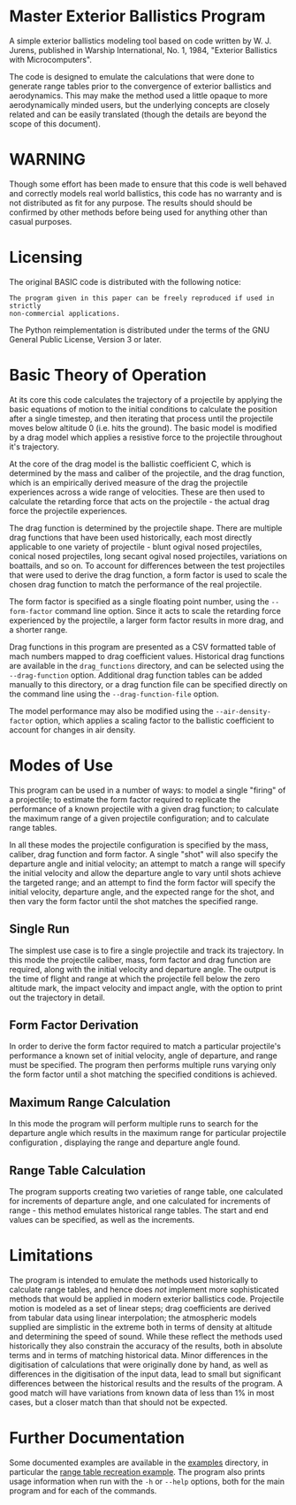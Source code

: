 # Master Exterior Ballistics Program

A simple exterior ballistics modeling tool based on code written by W. J.
Jurens, published in Warship International, No. 1, 1984, "Exterior Ballistics
with Microcomputers".

The code is designed to emulate the calculations that were done to generate
range tables prior to the convergence of exterior ballistics and aerodynamics.
This may make the method used a little opaque to more aerodynamically minded
users, but the underlying concepts are closely related and can be easily
translated (though the details are beyond the scope of this document).

# WARNING

Though some effort has been made to ensure that this code is well behaved and
correctly models real world ballistics, this code has no warranty and is not
distributed as fit for any purpose. The results should should be confirmed by
other methods before being used for anything other than casual purposes.

# Licensing

The original BASIC code is distributed with the following notice:

```
The program given in this paper can be freely reproduced if used in strictly
non-commercial applications.
```

The Python reimplementation is distributed under the terms of the GNU General
Public License, Version 3 or later.

# Basic Theory of Operation

At its core this code calculates the trajectory of a projectile by applying
the basic equations of motion to the initial conditions to calculate the
position after a single timestep, and then iterating that process until the
projectile moves below altitude 0 (i.e. hits the ground). The basic model is
modified by a drag model which applies a resistive force to the projectile
throughout it's trajectory.

At the core of the drag model is the ballistic coefficient C, which is
determined by the mass and caliber of the projectile, and the drag function,
which is an empirically derived measure of the drag the projectile experiences
across a wide range of velocities. These are then used to calculate the
retarding force that acts on the projectile - the actual drag force the
projectile experiences.

The drag function is determined by the projectile shape. There are multiple
drag functions that have been used historically, each most directly applicable
to one variety of projectile - blunt ogival nosed projectiles, conical nosed
projectiles, long secant ogival nosed projectiles, variations on boattails,
and so on. To account for differences between the test projectiles that were
used to derive the drag function, a form factor is used to scale the chosen
drag function to match the performance of the real projectile.

The form factor is specified as a single floating point number, using the
`--form-factor` command line option. Since it acts to scale the retarding force
experienced by the projectile, a larger form factor results in more drag, and a
shorter range.

Drag functions in this program are presented as a CSV formatted table of mach
numbers mapped to drag coefficient values. Historical drag functions are
available in the `drag_functions` directory, and can be selected using the
`--drag-function` option. Additional drag function tables can be added manually
to this directory, or a drag function file can be specified directly on the
command line using the `--drag-function-file` option.

The model performance may also be modified using the `--air-density-factor`
option, which applies a scaling factor to the ballistic coefficient to account
for changes in air density.

# Modes of Use

This program can be used in a number of ways: to model a single "firing" of a
projectile; to estimate the form factor required to replicate the performance
of a known projectile with a given drag function; to calculate the maximum
range of a given projectile configuration; and to calculate range tables.

In all these modes the projectile configuration is specified by the mass,
caliber, drag function and form factor. A single "shot" will also specify the
departure angle and initial velocity; an attempt to match a range will specify
the initial velocity and allow the departure angle to vary until shots achieve
the targeted range; and an attempt to find the form factor will specify the
initial velocity, departure angle, and the expected range for the shot, and
then vary the form factor until the shot matches the specified range.

## Single Run

The simplest use case is to fire a single projectile and track its trajectory.
In this mode the projectile caliber, mass, form factor and drag function are
required, along with the initial velocity and departure angle. The output is
the time of flight and range at which the projectile fell below the zero
altitude mark, the impact velocity and impact angle, with the option to print
out the trajectory in detail.

## Form Factor Derivation

In order to derive the form factor required to match a particular projectile's
performance a known set of initial velocity, angle of departure, and range must
be specified. The program then performs multiple runs varying only the form
factor until a shot matching the specified conditions is achieved.

## Maximum Range Calculation

In this mode the program will perform multiple runs to search for the departure
angle which results in the maximum range for particular projectile configuration
, displaying the range and departure angle found.

## Range Table Calculation

The program supports creating two varieties of range table, one calculated for
increments of departure angle, and one calculated for increments of range -
this method emulates historical range tables. The start and end values can be
specified, as well as the increments.

# Limitations

The program is intended to emulate the methods used historically to calculate
range tables, and hence does *not* implement more sophisticated methods that
would be applied in modern exterior ballistics code. Projectile motion is
modeled as a set of linear steps; drag coefficients are derived from tabular
data using linear interpolation; the atmospheric models supplied are simplistic
in the extreme both in terms of density at altitude and determining the speed of
sound. While these reflect the methods used historically they also constrain the
accuracy of the results, both in absolute terms and in terms of matching
historical data. Minor differences in the digitisation of calculations that
were originally done by hand, as well as differences in the digitisation of the
input data, lead to small but significant differences between the historical
results and the results of the program. A good match will have variations from
known data of less than 1% in most cases, but a closer match than that should
not be expected.

# Further Documentation

Some documented examples are available in the [examples](/examples) directory,
in particular the [range table recreation
example](/examples/16in_modeling_run.md). The program also prints usage
information when run with the `-h` or `--help` options, both for the main
program and for each of the commands.


